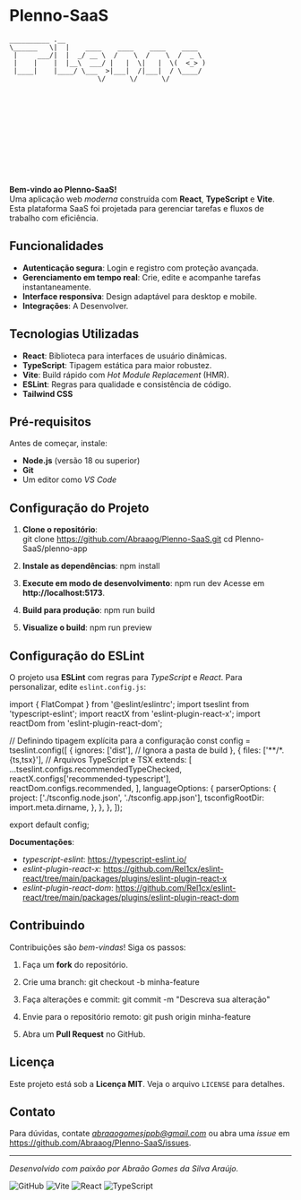 
# Plenno-SaaS



```
__________ .__                                   
\______   \|  |    ____    ____    ____    ____  
 |     ___/|  |  _/ __ \  /    \  /    \  /  _ \ 
 |    |    |  |__\  ___/ |   |  \|   |  \(  <_> )
 |____|    |____/ \___  >|___|  /|___|  / \____/ 
                      \/      \/      \/         
                                                 
                                                 
                                                 
                                                 
                                                 
                                                 
                                                 
                                                 
                                                 
                                                 
                                                 
                                                 
```
                                                                                              
                                                                                                      
                                                                                                    

**Bem-vindo ao Plenno-SaaS!**  
Uma aplicação web *moderna* construída com **React**, **TypeScript** e **Vite**. Esta plataforma SaaS foi projetada para gerenciar tarefas e fluxos de trabalho com eficiência.

## **Funcionalidades**

- **Autenticação segura**: Login e registro com proteção avançada.
- **Gerenciamento em tempo real**: Crie, edite e acompanhe tarefas instantaneamente.
- **Interface responsiva**: Design adaptável para desktop e mobile.
- **Integrações**: A Desenvolver.

## **Tecnologias Utilizadas**

- **React**: Biblioteca para interfaces de usuário dinâmicas.
- **TypeScript**: Tipagem estática para maior robustez.
- **Vite**: Build rápido com *Hot Module Replacement* (HMR).
- **ESLint**: Regras para qualidade e consistência de código.
- **Tailwind CSS**

## **Pré-requisitos**

Antes de começar, instale:  
- **Node.js** (versão 18 ou superior)  
- **Git**  
- Um editor como *VS Code*

## **Configuração do Projeto**

1. **Clone o repositório**:  
git clone https://github.com/Abraaog/Plenno-SaaS.git
cd Plenno-SaaS/plenno-app

2. **Instale as dependências**:
npm install

3. **Execute em modo de desenvolvimento**:
npm run dev
Acesse em **http://localhost:5173**.

4. **Build para produção**:
npm run build

5. **Visualize o build**:
npm run preview


## **Configuração do ESLint**

O projeto usa **ESLint** com regras para *TypeScript* e *React*. Para personalizar, edite `eslint.config.js`:

import { FlatCompat } from '@eslint/eslintrc';
import tseslint from 'typescript-eslint';
import reactX from 'eslint-plugin-react-x';
import reactDom from 'eslint-plugin-react-dom';

// Definindo tipagem explícita para a configuração
const config = tseslint.config([
  {
    ignores: ['dist'], // Ignora a pasta de build
  },
  {
    files: ['**/*.{ts,tsx}'], // Arquivos TypeScript e TSX
    extends: [
      ...tseslint.configs.recommendedTypeChecked, 
      reactX.configs['recommended-typescript'], 
      reactDom.configs.recommended, 
    ],
    languageOptions: {
      parserOptions: {
        project: ['./tsconfig.node.json', './tsconfig.app.json'], 
        tsconfigRootDir: import.meta.dirname, 
      },
    },
  },
]);

export default config;


**Documentações**:  
- *typescript-eslint*: https://typescript-eslint.io/  
- *eslint-plugin-react-x*: https://github.com/Rel1cx/eslint-react/tree/main/packages/plugins/eslint-plugin-react-x  
- *eslint-plugin-react-dom*: https://github.com/Rel1cx/eslint-react/tree/main/packages/plugins/eslint-plugin-react-dom  

## **Contribuindo**

Contribuições são *bem-vindas*! Siga os passos:  

1. Faça um **fork** do repositório.  
2. Crie uma branch:
  git checkout -b minha-feature
3. Faça alterações e commit:
   git commit -m "Descreva sua alteração"
4. Envie para o repositório remoto:
   git push origin minha-feature


5. Abra um **Pull Request** no GitHub.  

## **Licença**

Este projeto está sob a **Licença MIT**. Veja o arquivo `LICENSE` para detalhes.

## **Contato**

Para dúvidas, contate *abraaogomesjppb@gmail.com* ou abra uma *issue* em https://github.com/Abraaog/Plenno-SaaS/issues.

---
*Desenvolvido com paixão por Abraão Gomes da Silva Araújo.*

![GitHub](https://img.shields.io/github/license/Abraaog/Plenno-SaaS)
![Vite](https://img.shields.io/badge/Vite-4.x-blueviolet)
![React](https://img.shields.io/badge/React-18.x-blue)
![TypeScript](https://img.shields.io/badge/TypeScript-5.x-blue)

